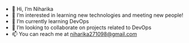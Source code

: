 - 👋 Hi, I’m Niharika
- 👀 I’m interested in learning new technologies and meeting new people!
- 🌱 I’m currently learning DevOps 
- 💞️ I’m looking to collaborate on projects related to DevOps
- 📫 You can reach me at niharika271098@gmail.com

<!---
niharika271098/niharika271098 is a ✨ special ✨ repository because its `README.md` (this file) appears on your GitHub profile.
You can click the Preview link to take a look at your changes.
--->

